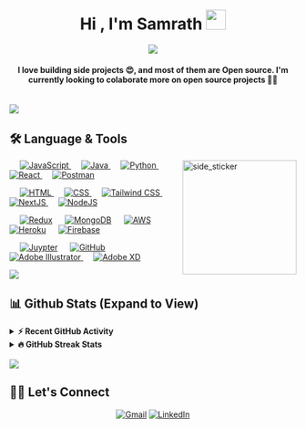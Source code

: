 <!-- Color hex: #D5E6FE, #5FAAED, #DD4B19 -->

<h1 align="center">Hi , I'm Samrath <img src="https://media.giphy.com/media/hvRJCLFzcasrR4ia7z/giphy.gif" width="35"></h1>
<p align="center">
   <a href="https://github.com/DenverCoder1/readme-typing-svg"><img src="https://readme-typing-svg.herokuapp.com?lines=React+Developer;UI/UX+Developer;Machine+Learning+Enthusiast;&center=true&width=500&height=50"></a>

</p>
<h4 align="center">I love building side projects 😍, and most of them are Open source. I'm currently looking to colaborate more on open source projects 👨‍💻</h4>
<br>

<img src="https://user-images.githubusercontent.com/73097560/115834477-dbab4500-a447-11eb-908a-139a6edaec5c.gif">
<br />

## 🛠️ Language & Tools 
<div>

<img align="right" width=200px height=200px alt="side_sticker" src="https://c.tenor.com/_DOBjnGspYAAAAAC/code-coding.gif" />

<p align="left"> 
  &emsp;
  <a href="https://developer.mozilla.org/en-US/docs/Web/JavaScript" target="_blank"> 
     <img alt="JavaScript" src="https://img.shields.io/badge/JavaScript%20-%23F7DF1E.svg?logo=javascript&logoColor=black">
   </a>
  &emsp;
  <a href="https://www.java.com" target="_blank"> 
    <img alt="Java" src="https://img.shields.io/badge/Java-%23007396.svg?logo=java&logoColor=white">
  </a>
  &emsp;
  <a href="https://www.python.org" target="_blank">
    <img alt="Python" src="https://img.shields.io/badge/Python%20-%2314354C.svg?logo=python&logoColor=white">
  </a>
  &emsp;
  <a href="https://reactjs.org/" target="_blank">
    <img alt="React" src="https://img.shields.io/badge/react-%2320232a.svg?style=flat&logo=react&logoColor=%2361DAFB">
  </a> 
  &emsp;
  <a href="https://www.postman.com/" target="_blank">
    <img alt="Postman" src="https://img.shields.io/badge/Postman-FF6C37?style=flat&logo=postman&logoColor=white">
  </a> 
</p>

<p align="left"> 
  &emsp; 
  <a href="https://www.w3.org/html/" target="_blank"> 
   <img alt="HTML" src="https://img.shields.io/badge/HTML5%20-%23E34F26.svg?logo=html5&logoColor=white">
  </a>   
  &emsp;
  <a href="https://www.w3schools.com/css/" target="_blank">
    <img alt="CSS" src="https://img.shields.io/badge/CSS%20-%231572B6.svg?logo=css3&logoColor=white">
  </a> 
  &emsp;
  <a href="https://tailwindcss.com/" target="_blank">
    <img alt="Tailwind CSS" src="https://img.shields.io/badge/tailwindcss-%2338B2AC.svg?style=flat&logo=tailwind-css&logoColor=white">
  </a> 
  &emsp;
  <a href="https://nextjs.org/" target="_blank">
    <img alt="NextJS" src="https://img.shields.io/badge/Next-black?style=flat&logo=next.js&logoColor=white">
  </a> 
  &emsp;
  <a href="https://nodejs.org/en/"><img alt="NodeJS" src = "https://img.shields.io/badge/node. js-6DA55F?style=flat&logo=node.js&logoColor=white"/>
  </a>
</p>

<p align="left">
  &emsp;
    <a href="https://redux.js.org/"><img alt="Redux" src="https://img.shields.io/badge/redux-%23593d88.svg?style=flat&logo=redux&logoColor=white"></a>
  &emsp;
    <a href="https://www.mongodb.com/"><img alt="MongoDB" src="https://img.shields.io/badge/MongoDB-%234ea94b.svg?style=flat&logo=mongodb&logoColor=white"></a>
  &emsp;
    <a href="https://aws.amazon.com/"><img alt="AWS" src="https://img.shields.io/badge/AWS-%23FF9900.svg?style=flat   &logo=amazon-aws&logoColor=white"></a>
  &emsp;
    <a href="https://www.heroku.com/"><img alt="Heroku" src="https://img.shields.io/badge/Heroku%20-%23430098.svg?logo=heroku&logoColor=white"></a>  
  &emsp;
    <a href="https://firebase.google.com/"><img alt="Firebase" src ="https://img.shields.io/badge/Firebase-%23316192.svg?logo=firebase&logoColor=white"></a>
 </p>
  
<p align="left">
  &emsp;
    <a href="https://jupyter.org/"><img alt="Juypter" src ="https://img.shields.io/badge/jupyter-%23FA0F00.svg?style=flat&logo=jupyter&logoColor=white"></a>
  &emsp;
  <a href="https://github.com/"><img alt="GitHub" src ="https://img.shields.io/badge/github-%23121011.svg?style=flat&logo=github&logoColor=white"></a>
  &emsp;
   <a href="https://www.adobe.com/in/products/illustrator.html" target="_blank"> 
    <img alt="Adobe Illustrator" src="https://img.shields.io/badge/Adobe Illustrator-%23FF9A00.svg?style=flat&logo=adobeillustrator&logoColor=white"/>
  </a> 
    &emsp;
  <a href="https://www.adobe.com/in/products/xd.html" target="_blank"> 
    <img alt="Adobe XD" src="https://img.shields.io/badge/Adobe%20XD-470137.svg?style=flat&logo=Adobe%20XD&logoColor=#FF61F6"/>
  </a>
 </p>
 </div>
<a href="https://www.youtube.com/watch?v=dQw4w9WgXcQ"><img src="https://user-images.githubusercontent.com/73097560/115834477-dbab4500-a447-11eb-908a-139a6edaec5c.gif"></a>

## 📊 Github Stats (Expand to View) 

 <!-- 
<details> 
  <summary><b>💻 GitHub Profile Stats</b></summary>
  <br/>
  <p align="center">
    <a href="https://github.com/anuraghazra/github-readme-stats"><img alt="Candida's Github Stats" src="https://github-readme-stats.vercel.app/api?username=samrath49&show_icons=true&count_private=true&theme=algolia" height="192px"/></a>
<br/>
 &nbsp;
	  <img src="https://github-readme-stats.vercel.app/api/top-langs?username=samrath49&show_icons=true&locale=en&layout=compact&theme=algolia" alt="candida18" height="192px"/> 
  <br/>
  <b>Note:</b> Top languages is only a metric of the languages my public code consists of and doesn't reflect experience or skill level.
  </p> 
</details>
-->

<details>
  <summary><b>⚡ Recent GitHub Activity</b></summary>
  <br/>
   <a href="https://github.com/samrath49"><img alt="Samrath's Activity Graph" src="https://activity-graph.herokuapp.com/graph?username=samrath49&custom_title=Samrath's%20Contribution%20Graph&area_color=DD4B19&line=5FAAED&theme=react-dark" /></a>
  <br/>
</details>

<details>
  <summary><b>🔥 GitHub Streak Stats</b></summary>
  <br/>
  <a align="center"><img src="https://github-readme-streak-stats.herokuapp.com?user=samrath49&theme=holi-theme&fire=DD4B19&hide_border=true" alt="Samrath"  /></a>
</details>
<br/>
<img src="https://user-images.githubusercontent.com/73097560/115834477-dbab4500-a447-11eb-908a-139a6edaec5c.gif">

## 🙋‍♂️ Let's Connect
<p align="center">
	<a href="mailto:samrathchauhan49@gmail.com"><img src="https://img.icons8.com/bubbles/50/000000/gmail.png" alt="Gmail"/></a>
	<a href="https://www.linkedin.com/in/samrath49/"><img src="https://img.icons8.com/bubbles/50/000000/linkedin.png" alt="LinkedIn"/></a>
	<!-- <a href="https://instagram.com/candyyyy__18"><img src="https://img.icons8.com/bubbles/50/000000/instagram.png" alt="Instagram"/></a> -->
</p>
